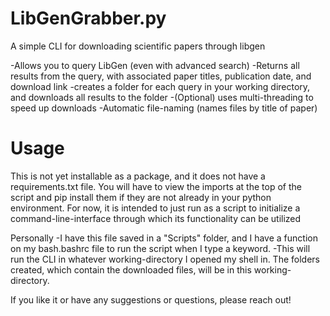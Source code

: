 # LibGenGrabber.py
A simple CLI for downloading scientific papers through libgen

-Allows you to query LibGen (even with advanced search)
-Returns all results from the query, with associated paper titles, publication date, and download link
-creates a folder for each query in your working directory, and downloads all results to the folder
-(Optional) uses multi-threading to speed up downloads
-Automatic file-naming (names files by title of paper)


# Usage
This is not yet installable as a package, and it does not have a requirements.txt file.
You will have to view the imports at the top of the script and pip install them if they are not already in your python environment.
For now, it is intended to just run as a script to initialize a command-line-interface through which its functionality can be utilized

Personally
-I have this file saved in a "Scripts" folder, and I have a function on my bash.bashrc file to run the script when I type a keyword.
-This will run the CLI in whatever working-directory I opened my shell in. The folders created, which contain the downloaded files, will be in this working-directory.


If you like it or have any suggestions or questions, please reach out!
